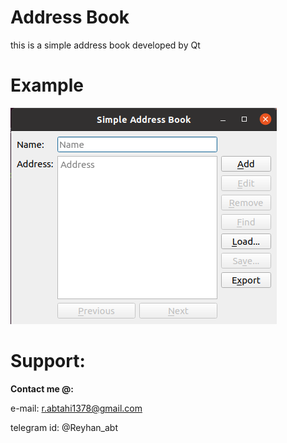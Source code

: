 # Address Book  
this is a simple address book developed by Qt  
# Example
![see example picture here](example.png)  
# Support:

**Contact me @:**

e-mail: r.abtahi1378@gmail.com

telegram id: @Reyhan_abt

